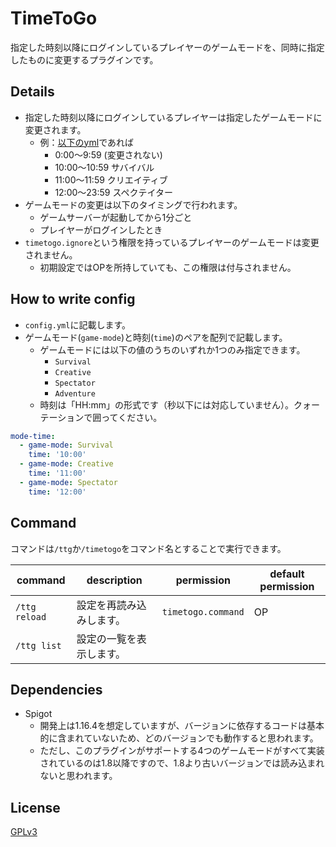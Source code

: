 # TimeToGo

指定した時刻以降にログインしているプレイヤーのゲームモードを、同時に指定したものに変更するプラグインです。

## Details

* 指定した時刻以降にログインしているプレイヤーは指定したゲームモードに変更されます。
  * 例：[以下のyml](#How-to-write-config)であれば
    * 0:00〜9:59  (変更されない)
    * 10:00〜10:59  サバイバル
    * 11:00〜11:59  クリエイティブ
    * 12:00〜23:59  スペクテイター
* ゲームモードの変更は以下のタイミングで行われます。
  * ゲームサーバーが起動してから1分ごと
  * プレイヤーがログインしたとき
* `timetogo.ignore`という権限を持っているプレイヤーのゲームモードは変更されません。
  * 初期設定ではOPを所持していても、この権限は付与されません。

## How to write config

* `config.yml`に記載します。
* ゲームモード(`game-mode`)と時刻(`time`)のペアを配列で記載します。
  * ゲームモードには以下の値のうちのいずれか1つのみ指定できます。
    * `Survival`
    * `Creative`
    * `Spectator`
    * `Adventure`
  * 時刻は「HH:mm」の形式です（秒以下には対応していません）。クォーテーションで囲ってください。

```yaml
mode-time:
  - game-mode: Survival
    time: '10:00'
  - game-mode: Creative
    time: '11:00'
  - game-mode: Spectator
    time: '12:00'
```

## Command

コマンドは`/ttg`か`/timetogo`をコマンド名とすることで実行できます。

| command       | description  | permission         | default permission |
|---------------|--------------|--------------------|--------------------|
| `/ttg reload` | 設定を再読み込みします。 | `timetogo.command` | OP                 |
| `/ttg list`   | 設定の一覧を表示します。 |||

## Dependencies

* Spigot
  * 開発上は1.16.4を想定していますが、バージョンに依存するコードは基本的に含まれていないため、どのバージョンでも動作すると思われます。
  * ただし、このプラグインがサポートする4つのゲームモードがすべて実装されているのは1.8以降ですので、1.8より古いバージョンでは読み込まれないと思われます。

## License

[GPLv3](./LICENSE)

